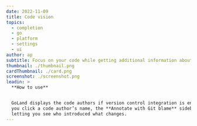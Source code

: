 ```yaml
---
date: 2022-11-09
title: Code vision
topics:
  - completion
  - go
  - platform
  - settings
  - ui
author: ap
subtitle: Focus on your code while getting additional information about it.
thumbnail: ./thumbnail.png
cardThumbnail: ./card.png
screenshot: ./screenshot.png
leadin: >
  **How to use**


  GoLand displays the code authors if version control integration is enabled. If
  you click a code author’s name, the **Annotate with Git blame** sidebar opens,
  letting you see who introduced what changes.
---
```


